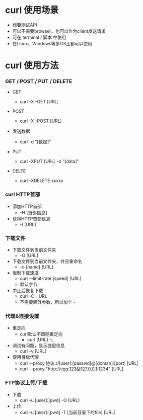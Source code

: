 # curl 使用场景

- 想要测试API
- 可以不需要browser，也可以作为client发送请求
- 可在 terminal / 脚本 中使用
- 在Linux、Windows等多OS上都可以使用

# curl 使用方法

### GET / POST / PUT / DELETE

- GET
  - curl -X -GET [URL] 
- POST
  - curl -X -POST [URL]

- 发送数据
  - curl -d "[数据]"
- PUT
  - curl -XPUT [URL] -d "[data]"
- DELTE
  - curl -XDELETE xxxxx

### curl HTTP首部

- 添加HTTP首部
  - -H [首部信息]
- 获得HTTP首部信息
  - -I [URL]

### 下载文件

- 下载文件到当前文件夹
  - -O [URL]
- 下载文件到当前文件夹，并且重命名
  - -o [name] [URL]
- 限制下载速度
  - curl --limit-rate [speed] [URL]
  - 默认字节
- 中止后恢复下载
  - curl -C - URL
  - 不需要额外参数，所以加个 - 

### 代理&连接设置

- 重定向
  - curl默认不跟随重定向
    - curl [URL] -L
- 调试有问题，显示底层信息
  - curl -v [URL]
- 使用目标代理
  - curl --proxy 协议://[user]:[passwd]@[doman]:[port] [URL]
  - curl --proxy "http://egg:123@127.0.0.1:1234" [URL]

### FTP协议上传/下载

- 下载
  - curl -u [user]:[pwd] -O [URL]
- 上传
  - curl -u [user]:[pwd] -T [当前目录下的file] [URL]
